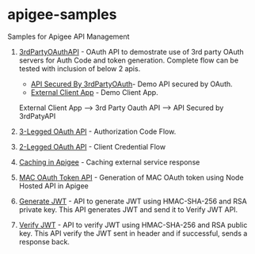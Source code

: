 # apigee-samples
Samples for Apigee API Management

1. [3rdPartyOAuthAPI](./3rdPartyOAuthAPI) - OAuth API to demostrate use of 3rd party OAuth servers for Auth Code and token generation. Complete flow can be tested with inclusion of below 2 apis.
    * [API Secured By 3rdPartyOAuth](./APISecuredBy3rdPartyOAuth)- Demo API secured by OAuth.
    * [External Client App](./ExternalClientApp) - Demo Client App.
    
    External Client App --> 3rd Party Oauth API --> API Secured by 3rdPatyAPI
    
1. [3-Legged OAuth API](./3-Legged-OAuth) - Authorization Code Flow.
1. [2-Legged OAuth API](./2-Legged-OAuth) - Client Credential Flow
1. [Caching in Apigee](./CacheDemoApi) -  Caching external service response 
1. [MAC OAuth Token API](./HMACNodeApp) - Generation of MAC OAuth token using Node Hosted API in Apigee
1. [Generate JWT](./GenerateJWTAPI) - API to generate JWT using HMAC-SHA-256 and RSA private key. This API generates JWT and send it to Verify JWT API.
1. [Verify JWT](./VerifyJWT) - API to verify JWT using HMAC-SHA-256 and RSA public key. This API verify the JWT sent in header and if successful, sends a response back.
